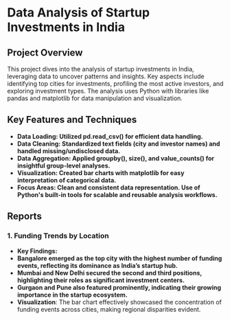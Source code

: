 # Data Analysis of Startup Investments in India
## Project Overview
This project dives into the analysis of startup investments in India, leveraging data to uncover patterns and insights. Key aspects include identifying top cities for investments, profiling the most active investors, and exploring investment types. The analysis uses Python with libraries like pandas and matplotlib for data manipulation and visualization.

## Key Features and Techniques
 - **Data Loading: Utilized pd.read_csv() for efficient data handling.**
 - **Data Cleaning: Standardized text fields (city and investor names) and handled missing/undisclosed data.**
 - **Data Aggregation: Applied groupby(), size(), and value_counts() for insightful group-level analyses.**
 - **Visualization: Created bar charts with matplotlib for easy interpretation of categorical data.**
 - **Focus Areas:
Clean and consistent data representation.
Use of Python's built-in tools for scalable and reusable analysis workflows.**

## Reports
### 1. Funding Trends by Location
-  **Key Findings:**
- **Bangalore emerged as the top city with the highest number of funding events, reflecting its dominance as India’s startup hub.**
- **Mumbai and New Delhi secured the second and third positions, highlighting their roles as significant investment centers.**
- **Gurgaon and Pune also featured prominently, indicating their growing importance in the startup ecosystem.**
- **Visualization**: The bar chart effectively showcased the concentration of funding events across cities, making regional disparities evident.    
